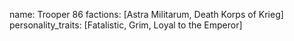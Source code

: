 name: Trooper 86
factions: [Astra Militarum, Death Korps of Krieg]
personality_traits: [Fatalistic, Grim, Loyal to the Emperor]